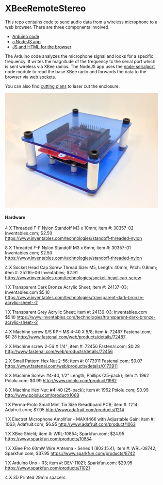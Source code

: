 # XBeeRemoteStereo

This repo contains code to send audio data from a wireless microphone to a web browser. There are three components involved.

* [Arduino code](https://github.com/vinceallenvince/XBeeRemoteStereo/tree/master/Arduino)
* [a NodeJS app](https://github.com/vinceallenvince/XBeeRemoteStereo)
* [JS and HTML for the browser](https://github.com/vinceallenvince/XBeeRemoteStereo/tree/master/public)

The Arduino code analyzes the microphone signal and looks for a specific frequency. It writes the magnitude of the frequency to the serial port which is sent wireless via XBee radios. The NodeJS app uses the [node-serialport](https://github.com/voodootikigod/node-serialport) node module to read the base XBee radio and forwards the data to the browser via [web sockets](http://socket.io).

You can also find [cutting plans](https://github.com/vinceallenvince/XBeeRemoteStereo/tree/master/enclosure) to laser cut the enclosure.

![XBeeRemoteStereo](http://raw.githubusercontent.com/vinceallenvince/BLESensor/master/images/bluetooth-accel.jpg)

#### Hardware

4 X Threaded F-F Nylon Standoff M3 x 10mm; item #: 30357-02 Inventables.com; $2.50
https://www.inventables.com/technologies/standoff-threaded-nylon

8 X Threaded F-F Nylon Standoff M3 x 6mm; item #: 30357-01 Inventables.com; $2.50
https://www.inventables.com/technologies/standoff-threaded-nylon

4 X Socket Head Cap Screw Thread Size: M5, Length: 40mm, Pitch: 0.8mm; item #: 25285-06 Inventables; $2.91
https://www.inventables.com/technologies/socket-head-cap-screw

1 X Transparent Dark Bronze Acrylic Sheet; item #: 24137-03; Inventables.com $5.10
https://www.inventables.com/technologies/transparent-dark-bronze-acrylic-sheet--2

1 X Transparent Grey Acrylic Sheet; item #: 24136-03; Inventables.com $5.10
https://www.inventables.com/technologies/transparent-dark-bronze-acrylic-sheet--2

4 X Machine screw S/S RPH MS 4-40 X 5/8; item #: 72487 Fastenal.com; $0.28
http://www.fastenal.com/web/products/details/72487

2 X Machine screw 2-56 X 1/4"; item #: 72456 Fastenal.com; $0.28
http://www.fastenal.com/web/products/details/72456

2 X Small Pattern Hex Nut 2-56; item #: 0173911 Fastenal.com; $0.07
https://www.fastenal.com/web/products/details/0173911

8 X Machine Screw: #4-40, 1/2" Length, Phillips (25-pack); item #: 1962 Pololu.com; $0.99
http://www.pololu.com/product/1962

8 X Machine Hex Nut: #4-40 (25-pack); item #: 1962 Pololu.com; $0.99
http://www.pololu.com/product/1068

1 X Perma-Proto Small Mint Tin Size Breadboard PCB; item #: 1214; Adafruit.com; $7.95
http://www.adafruit.com/products/1214

1 X Electret Microphone Amplifier - MAX4466 with Adjustable Gain; item #: 1063; Adafruit.com; $6.95
http://www.adafruit.com/product/1063

1 X XBee Shield; item #: WRL-10854; Sparkfun.com; $24.95
https://www.sparkfun.com/products/10854

1 X XBee Pro 60mW Wire Antenna - Series 1 (802.15.4); item #: WRL-08742; Sparkfun.com; $37.95
https://www.sparkfun.com/products/8742

1 X Arduino Uno - R3; item #: DEV-11021; Sparkfun.com; $29.95
https://www.sparkfun.com/products/11021

4 X 3D Printed 29mm spacers

